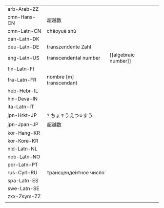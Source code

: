 | | | |
|-|-|-|
| arb-Arab-ZZ |  |  |
| cmn-Hans-CN | 超越数 |  |
| cmn-Latn-CN | chāoyuè shù |  |
| dan-Latn-DK |  |  |
| deu-Latn-DE | transzendente Zahl |  |
| eng-Latn-US | transcendental number | [[algebraic number]] |
| fin-Latn-FI |  |  |
| fra-Latn-FR | nombre [m] transcendant |  |
| heb-Hebr-IL |  |  |
| hin-Deva-IN |  |  |
| ita-Latn-IT |  |  |
| jpn-Hrkt-JP | ? ちょ↑うえつ↓すう |  |
| jpn-Jpan-JP | 超越数 |  |
| kor-Hang-KR |  |  |
| kor-Kore-KR |  |  |
| nld-Latn-NL |  |  |
| nob-Latn-NO |  |  |
| por-Latn-PT |  |  |
| rus-Cyrl-RU | трансценде́нтное число́ |  |
| spa-Latn-ES |  |  |
| swe-Latn-SE |  |  |
| zxx-Zsym-ZZ |  |  |
|  |  |  |
